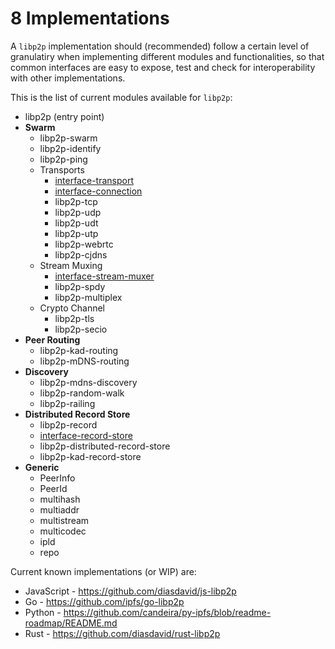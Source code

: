8 Implementations
=================

A `libp2p` implementation should (recommended) follow a certain level of granulatiry when implementing different modules and functionalities, so that common interfaces are easy to expose, test and check for interoperability with other implementations.

This is the list of current modules available for `libp2p`:

  - libp2p (entry point)
  - **Swarm**
      - libp2p-swarm
      - libp2p-identify
      - libp2p-ping
      - Transports
          - [interface-transport](https://github.com/diasdavid/interface-transport)
          - [interface-connection](https://github.com/diasdavid/interface-connection)
          - libp2p-tcp
          - libp2p-udp
          - libp2p-udt
          - libp2p-utp
          - libp2p-webrtc
          - libp2p-cjdns
      - Stream Muxing
          - [interface-stream-muxer](https://github.com/diasdavid/interface-stream-muxer)
          - libp2p-spdy
          - libp2p-multiplex
      - Crypto Channel
          - libp2p-tls
          - libp2p-secio
  - **Peer Routing**
      - libp2p-kad-routing
      - libp2p-mDNS-routing
  - **Discovery**
      - libp2p-mdns-discovery
      - libp2p-random-walk
      - libp2p-railing
  - **Distributed Record Store**
      - libp2p-record
      - [interface-record-store](https://github.com/diasdavid/interface-record-store)
      - libp2p-distributed-record-store
      - libp2p-kad-record-store
  - **Generic**
      - PeerInfo
      - PeerId
      - multihash
      - multiaddr
      - multistream
      - multicodec
      - ipld
      - repo

Current known implementations (or WIP) are:

  - JavaScript - <https://github.com/diasdavid/js-libp2p>
  - Go - <https://github.com/ipfs/go-libp2p>
  - Python - <https://github.com/candeira/py-ipfs/blob/readme-roadmap/README.md>
  - Rust - <https://github.com/diasdavid/rust-libp2p>


